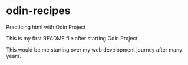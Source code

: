 # odin-recipes
Practicing html with Odin Project

This is my first README file after starting Odin Project.

This would be me starting over my web development journey after many years.